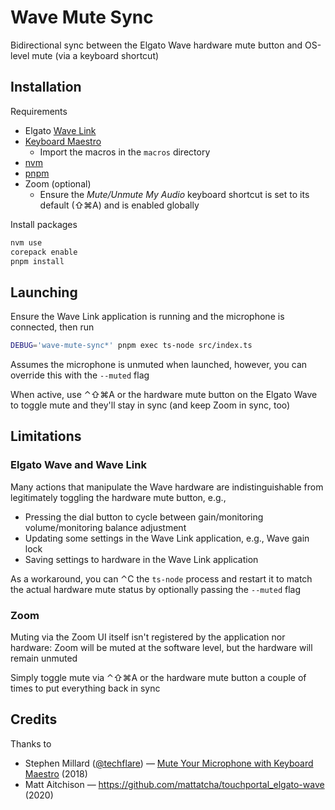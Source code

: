 # Wave Mute Sync

Bidirectional sync between the Elgato Wave hardware mute button and OS-level
mute (via a keyboard shortcut)

## Installation

Requirements

- Elgato [Wave Link](https://www.elgato.com/en/downloads)
- [Keyboard Maestro](https://www.keyboardmaestro.com/)
  - Import the macros in the `macros` directory
- [nvm](https://github.com/nvm-sh/nvm)
- [pnpm](https://pnpm.io/)
- Zoom (optional)
  - Ensure the _Mute/Unmute My Audio_ keyboard shortcut is set to its default
    (⇧⌘A) and is enabled globally

Install packages

```bash
nvm use
corepack enable
pnpm install
```

## Launching

Ensure the Wave Link application is running and the microphone is connected,
then run

```bash
DEBUG='wave-mute-sync*' pnpm exec ts-node src/index.ts
```

Assumes the microphone is unmuted when launched, however, you can override
this with the `--muted` flag

When active, use ⌃⇧⌘A or the hardware mute button on the Elgato Wave to toggle
mute and they'll stay in sync (and keep Zoom in sync, too)

## Limitations

### Elgato Wave and Wave Link

Many actions that manipulate the Wave hardware are indistinguishable from
legitimately toggling the hardware mute button, e.g.,

- Pressing the dial button to cycle between gain/monitoring volume/monitoring
  balance adjustment
- Updating some settings in the Wave Link application, e.g., Wave gain lock
- Saving settings to hardware in the Wave Link application

As a workaround, you can ⌃C the `ts-node` process and restart it to match
the actual hardware mute status by optionally passing the `--muted` flag

### Zoom

Muting via the Zoom UI itself isn't registered by the application nor
hardware: Zoom will be muted at the software level, but the hardware will
remain unmuted

Simply toggle mute via ⌃⇧⌘A or the hardware mute button a couple of times to
put everything back in sync

## Credits

Thanks to

- Stephen Millard ([@techflare][1]) — [Mute Your Microphone with Keyboard Maestro][2]
  (2018)
- Matt Aitchison — https://github.com/mattatcha/touchportal_elgato-wave (2020)

[1]: https://twitter.com/techflare
[2]: https://www.thoughtasylum.com/2018/02/04/Mute-Your-Microphone-with-Keyboard-Maestro/
